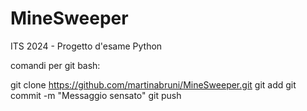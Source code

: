 # MineSweeper
ITS 2024 - Progetto d'esame Python

comandi per git bash:

git clone https://github.com/martinabruni/MineSweeper.git
git add <file1> <file3>
git commit -m "Messaggio sensato"
git push